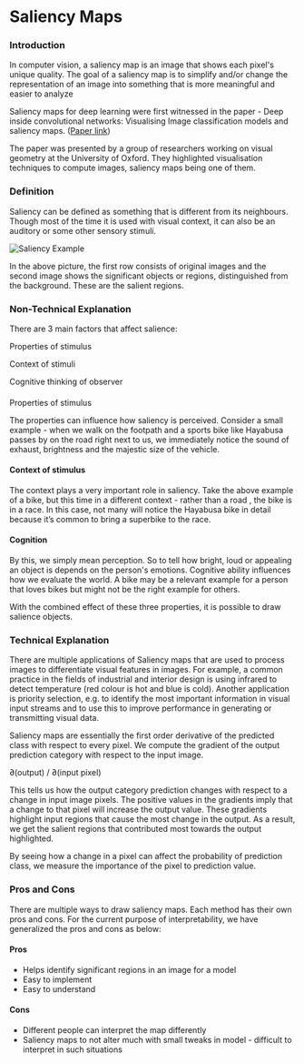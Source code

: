 # Saliency Maps

### Introduction

In computer vision, a saliency map is an image that shows each pixel's unique quality. The goal of a saliency map is to simplify and/or change the representation of an image into something that is more meaningful and easier to analyze

Saliency maps for deep learning were first witnessed in the paper - Deep inside convolutional networks: Visualising Image classification models and saliency maps. \([Paper link](https://arxiv.org/abs/1312.6034)\)

The paper was presented by a group of researchers working on visual geometry at the University of Oxford. They highlighted visualisation techniques to compute images, saliency maps being one of them.

### Definition

Saliency can be defined as something that is different from its neighbours. Though most of the time it is used with visual context, it can also be an auditory or some other sensory stimuli.



![Saliency Example](https://lh5.googleusercontent.com/D1n5GtLejROOqbO7bpRZxVSHUEUOkYZ99XsHPIiSR26FY7_MfuWxo7E9cPRxTl4oqByzPgUETvA8kCQLQdSlWVu8fsEdmgM1HWCsjM8SdWxP0uwP1gY41z3Wh1MuuHzFlYRcjZsq)

In the above picture, the first row consists of original images and the second image shows the significant objects or regions, distinguished from the background. These are the salient regions.

### Non-Technical Explanation

There are 3 main factors that affect salience:

Properties of stimulus  
Context of stimuli  
Cognitive thinking of observer

#### Properties of stimulus

The properties can influence how saliency is perceived. Consider a small example - when we walk on the footpath and a sports bike like Hayabusa passes by on the road right next to us, we immediately notice the sound of exhaust, brightness and the majestic size of the vehicle.

#### Context of stimulus

The context plays a very important role in saliency. Take the above example of a bike, but this time in a different context - rather than a road , the bike is in a race. In this case, not many will notice the Hayabusa bike in detail because it’s common to bring a superbike to the race.

#### Cognition

By this, we simply mean perception. So to tell how bright, loud or appealing an object is depends on the person's emotions. Cognitive ability influences how we evaluate the world. A bike may be a relevant example for a person that loves bikes but might not be the right example for others.

With the combined effect of these three properties, it is possible to draw salience objects.

### Technical Explanation

There are multiple applications of Saliency maps that are used to process images to differentiate visual features in images. For example, a common practice in the fields of industrial and interior design is using infrared to detect temperature \(red colour is hot and blue is cold\). Another application is priority selection, e.g. to identify the most important information in visual input streams and to use this to improve performance in generating or transmitting visual data.

Saliency maps are essentially the first order derivative of the predicted class with respect to every pixel. We compute the gradient of the output prediction category with respect to the input image. 

   ∂\(output\) / ∂\(input pixel\)

This tells us how the output category prediction changes with respect to a change in input image pixels. The positive values in the gradients imply that a change to that pixel will increase the output value. These gradients highlight input regions that cause the most change in the output. As a result, we get the salient regions that contributed most towards the output highlighted.

By seeing how a change in a pixel can affect the probability of prediction class, we measure the importance of the pixel to prediction value. 

### Pros and Cons

There are multiple ways to draw saliency maps. Each method has their own pros and cons. For the current purpose of interpretability, we have generalized the pros and cons as below:

#### Pros

* Helps identify significant regions in an image for a model
* Easy to implement
* Easy to understand

#### Cons

* Different people can interpret the map differently 
* Saliency maps to not alter much with small tweaks in model - difficult to interpret in such situations



